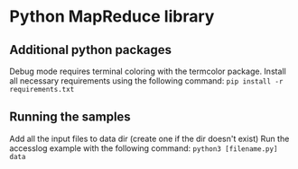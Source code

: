 # Python MapReduce library

## Additional python packages
Debug mode requires terminal coloring with the termcolor package. Install all necessary requirements using the following command:
```pip install -r requirements.txt```


## Running the samples
Add all the input files to data dir (create one if the dir doesn't exist)
Run the accesslog example with the following command:
```python3 [filename.py] data```